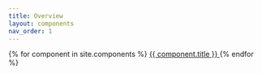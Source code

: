 ```yaml
---
title: Overview
layout: components
nav_order: 1
---
```


{% for component in site.components %}
    <a href="{{ site.url }}{{ component.url }}">
      {{ component.title }}
    </a>
{% endfor %}

